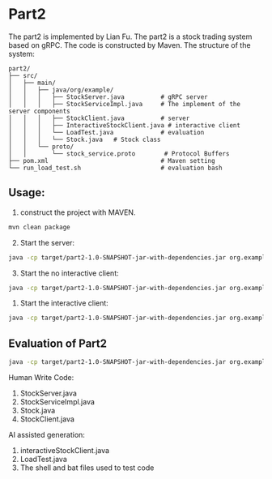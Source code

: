 # Part2
The part2 is implemented by Lian Fu.
The part2 is a stock trading system based on gRPC. The code is constructed by Maven. 
The structure of the system:
```text
part2/
├── src/
│   ├── main/
│   │   ├── java/org/example/
│   │   │   ├── StockServer.java          # gRPC server
│   │   │   ├── StockServiceImpl.java     # The implement of the server components 
│   │   │   ├── StockClient.java          # server
│   │   │   ├── InteractiveStockClient.java # interactive client
│   │   │   └── LoadTest.java             # evaluation
│   │   │   └── Stock.java   # Stock class
│   │   └── proto/
│   │       └── stock_service.proto        # Protocol Buffers 
├── pom.xml                               # Maven setting
└── run_load_test.sh                      # evaluation bash
```
## Usage:
1. construct the project with MAVEN.
```bash
mvn clean package
```
2. Start the server:
```bash
java -cp target/part2-1.0-SNAPSHOT-jar-with-dependencies.jar org.example.StockServer <server_host> <server_port> GameStart=<stock_price> RottenFishCo=<stock_price> BoarCo=<stock_price> MenhirCo=<stock_price>
```
3. Start the no interactive client:
```bash
java -cp target/part2-1.0-SNAPSHOT-jar-with-dependencies.jar org.example.StockClient <server_host> <server_port>
```
1. Start the interactive client:
```bash
java -cp target/part2-1.0-SNAPSHOT-jar-with-dependencies.jar org.example.InteractiveStockClient <server_host> <server_port>
```
## Evaluation of Part2
```bash
java -cp target/part2-1.0-SNAPSHOT-jar-with-dependencies.jar org.example.LoadTest <server_host> <server_port>
```
Human Write Code:
1. StockServer.java 
2. StockServiceImpl.java
3. Stock.java
4. StockClient.java
   
AI assisted generation:
1. interactiveStockClient.java
2. LoadTest.java
3. The shell and bat files used to test code


